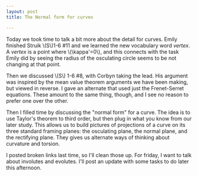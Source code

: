 ```yaml
---
layout: post
title: The Normal form for curves

---
```


Today we took time to talk a bit more about the detail for curves. Emily
finished Struik \\(S\\)1-6 \#11 and we learned the new vocabulary word
_vertex_. A _vertex_ is a point where \\(\kappa'=0\\), and this connects with
the task Emily did by seeing the radius of the osculating circle seems to be
not changing at that point.

Then we discussed \\(S\\) 1-6 \#8, with Corbyn taking the lead. His argument
was inspired by the mean value theorem arguments we have been making, but
viewed in reverse. I gave an alternate that used just the Frenet-Serret
equations. These amount to the same thing, though, and I see no reason to
prefer one over the other.

Then I filled time by discussing the "normal form" for a curve. The idea is
to use Taylor's theorem to third order, but then plug in what you know from
our later study. This allows us to build pictures of projections of a curve
on its three standard framing planes: the osculating plane, the normal plane,
and the rectifying plane. They gives us alternate ways of thinking about
curvature and torsion.

I posted broken links last time, so I'll clean those up. For friday, I want
to talk about involutes and evolutes. I'll post an update with some tasks to
do later this afternoon.